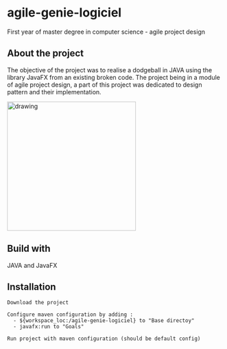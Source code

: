 # agile-genie-logiciel

First year of master  degree in computer science - agile project design

## About the project
The objective of the project was to realise a dodgeball in JAVA using the library JavaFX from an existing broken code. The project being in a module of agile project design, a part of this project was dedicated to design pattern and their implementation.

<img src="https://user-images.githubusercontent.com/41020659/202846923-db47b5f6-8edf-487a-955d-ac4af37f6e5a.png" alt="drawing" width="300"/>

## Build with 

JAVA and JavaFX

## Installation
```
Download the project
```
```
Configure maven configuration by adding : 
  - ${workspace_loc:/agile-genie-logiciel} to "Base directoy"
  - javafx:run to "Goals"
```
```
Run project with maven configuration (should be default config)
```
